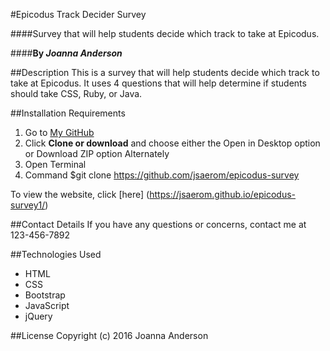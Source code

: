 #Epicodus Track Decider Survey

####Survey that will help students decide which track to take at Epicodus.

####**By _Joanna Anderson_**

##Description
This is a survey that will help students decide which track to take at Epicodus. It uses 4 questions that will help determine if students should take CSS, Ruby, or Java.

##Installation Requirements
1. Go to [My GitHub](https://github.com/jsaerom/epicodus-survey)
2. Click **Clone or download** and choose either the Open in Desktop option or Download ZIP option
Alternately
1. Open Terminal
2. Command $git clone https://github.com/jsaerom/epicodus-survey

To view the website, click [here] (https://jsaerom.github.io/epicodus-survey1/)

##Contact Details
If you have any questions or concerns, contact me at 123-456-7892

##Technologies Used
* HTML
* CSS
* Bootstrap
* JavaScript
* jQuery

##License
Copyright (c) 2016 Joanna Anderson
